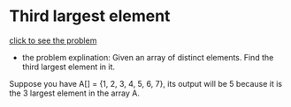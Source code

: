 #  Third largest element





[click to see the problem](https://practice.geeksforgeeks.org/problems/third-largest-element/1?page=3&difficulty[]=-1&sortBy=submissions)



 - the problem explination:
    Given an array of distinct elements. Find the third largest element in it.

Suppose you have A[] = {1, 2, 3, 4, 5, 6, 7}, its output will be 5 because it is the 3 largest element in the array A.









